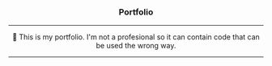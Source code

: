 <h3 align="center">Portfolio</h3>

---

<p align="center">💼 This is my portfolio. I'm not a profesional so it can contain code that can be used the wrong way.</p>

---
